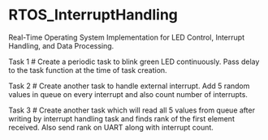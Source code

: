 # RTOS_InterruptHandling
Real-Time Operating System Implementation for LED Control, Interrupt Handling, and Data Processing.

Task 1 #
Create a periodic task to blink green LED continuously. Pass delay to the task function at the time of task creation.

Task 2 #
Create another task to handle external interrupt. Add 5 random values in queue on every interrupt and also count number of interrupts.

Task 3 #
Create another task which will read all 5 values from queue after writing by interrupt handling task and finds rank of the first element received. Also send rank on UART along with interrupt count.
